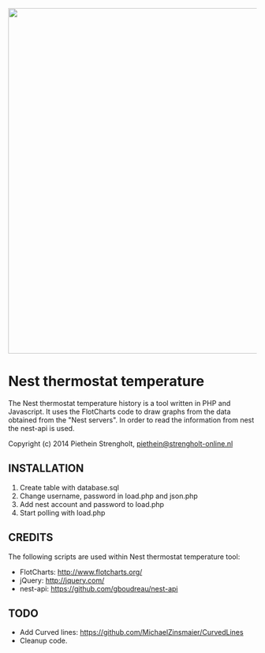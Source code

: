 <a href="http://www.strengholt-online.nl">
  <img src="http://www.strengholt-online.nl/wp-content/uploads/2014/12/nest-flotchart.jpg" width="700px">
</a>

Nest thermostat temperature
=======

The Nest thermostat temperature history is a tool written in PHP and Javascript. It uses the FlotCharts code to draw graphs from the data obtained from the "Nest servers". In order to read the information from nest the nest-api is used.

Copyright (c) 2014 Piethein Strengholt, piethein@strengholt-online.nl

INSTALLATION
------------

1. Create table with database.sql
2. Change username, password in load.php and json.php
3. Add nest account and password to load.php
4. Start polling with load.php


CREDITS
-------

The following scripts are used within Nest thermostat temperature tool:

* FlotCharts: http://www.flotcharts.org/
* jQuery: http://jquery.com/
* nest-api: https://github.com/gboudreau/nest-api


TODO
----

* Add Curved lines: https://github.com/MichaelZinsmaier/CurvedLines
* Cleanup code.
